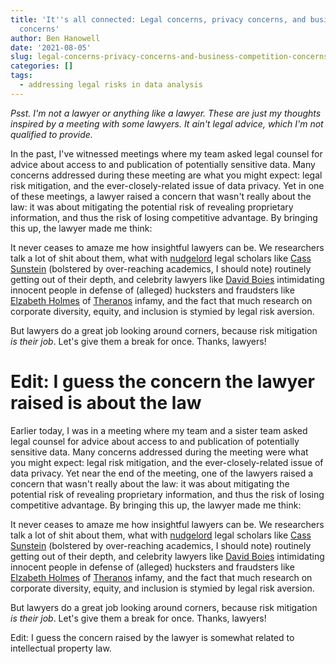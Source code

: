 ```yaml
---
title: 'It''s all connected: Legal concerns, privacy concerns, and business competition
  concerns'
author: Ben Hanowell
date: '2021-08-05'
slug: legal-concerns-privacy-concerns-and-business-competition-concerns
categories: []
tags:
  - addressing legal risks in data analysis
---
```


_Psst. I'm not a lawyer or anything like a lawyer. These are just my thoughts inspired by a meeting with some lawyers. It ain't legal advice, which I'm not qualified to provide._

In the past, I've witnessed meetings where my team asked legal counsel for advice about access to and publication of potentially sensitive data. Many concerns addressed during these meeting are what you might expect: legal risk mitigation, and the ever-closely-related issue of data privacy. Yet in one of these meetings, a lawyer raised a concern that wasn't really about the law: it was about mitigating the potential risk of revealing proprietary information, and thus the risk of losing competitive advantage. By bringing this up, the lawyer made me think:

It never ceases to amaze me how insightful lawyers can be. We researchers talk a lot of shit about them, what with [nudgelord](https://statmodeling.stat.columbia.edu/2021/02/07/nudgelords/) legal scholars like [Cass Sunstein](https://en.wikipedia.org/wiki/Cass_Sunstein) (bolstered by over-reaching academics, I should note) routinely getting out of their depth, and celebrity lawyers like [David Boies](https://en.wikipedia.org/wiki/David_Boies) intimidating innocent people in defense of (alleged) hucksters and fraudsters like [Elzabeth Holmes](https://en.wikipedia.org/wiki/Elizabeth_Holmes) of [Theranos](https://en.wikipedia.org/wiki/Theranos) infamy, and the fact that much research on corporate diversity, equity, and inclusion is stymied by legal risk aversion.

But lawyers do a great job looking around corners, because risk mitigation _is their job_. Let's give them a break for once. Thanks, lawyers!

Edit: I guess the concern the lawyer raised is about the law
=======
Earlier today, I was in a meeting where my team and a sister team asked legal counsel for advice about access to and publication of potentially sensitive data. Many concerns addressed during the meeting were what you might expect: legal risk mitigation, and the ever-closely-related issue of data privacy. Yet near the end of the meeting, one of the lawyers raised a concern that wasn't really about the law: it was about mitigating the potential risk of revealing proprietary information, and thus the risk of losing competitive advantage. By bringing this up, the lawyer made me think:

It never ceases to amaze me how insightful lawyers can be. We researchers talk a lot of shit about them, what with [nudgelord](https://statmodeling.stat.columbia.edu/2021/02/07/nudgelords/) legal scholars like [Cass Sunstein](https://en.wikipedia.org/wiki/Cass_Sunstein) (bolstered by over-reaching academics, I should note) routinely getting out of their depth, and celebrity lawyers like [David Boies](https://en.wikipedia.org/wiki/David_Boies) intimidating innocent people in defense of (alleged) hucksters and fraudsters like [Elzabeth Holmes](https://en.wikipedia.org/wiki/Elizabeth_Holmes) of [Theranos](https://en.wikipedia.org/wiki/Theranos) infamy, and the fact that much research on corporate diversity, equity, and inclusion is stymied by legal risk aversion.

But lawyers do a great job looking around corners, because risk mitigation _is their job_. Let's give them a break for once. Thanks, lawyers!

Edit: I guess the concern raised by the lawyer is somewhat related to intellectual property law.
